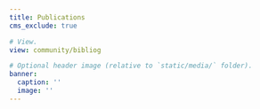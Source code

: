 ```yaml
---
title: Publications
cms_exclude: true

# View.
view: community/bibliog

# Optional header image (relative to `static/media/` folder).
banner:
  caption: ''
  image: ''
---
```

